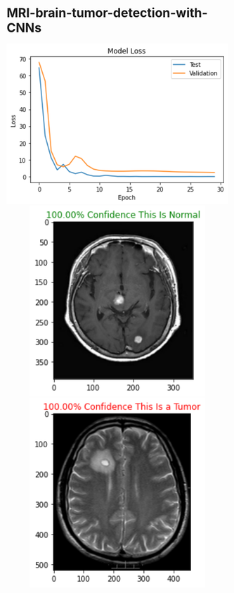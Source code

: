 # MRI-brain-tumor-detection-with-CNNs




<p align="center">
  <img width="800" src="3.png">
  
  <img width="400" src="1.png">
  
  <img width="400" src="2.png">
</p>

